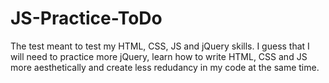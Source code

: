 # JS-Practice-ToDo
The test meant to test my HTML, CSS, JS and jQuery skills. 
I guess that I will need to practice more jQuery, 
learn how to write HTML, CSS and JS more aesthetically 
and create less redudancy in my code at the same time.
